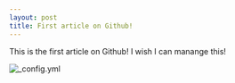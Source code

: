 ```yaml
---
layout: post
title: First article on Github!
---
```


This is the first article on Github! 
I wish I can manange this!

![_config.yml](/images/config.png)
